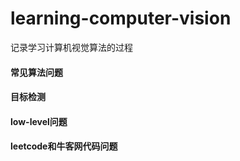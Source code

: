 # learning-computer-vision
记录学习计算机视觉算法的过程
#### 常见算法问题
#### 目标检测
#### low-level问题
#### leetcode和牛客网代码问题
